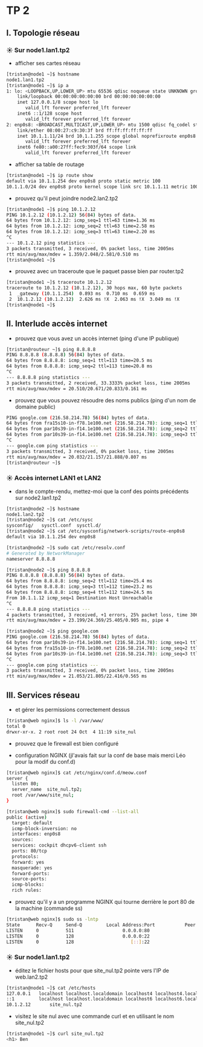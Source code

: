# TP 2

## I. Topologie réseau

### ☀  Sur node1.lan1.tp2

- afficher ses cartes réseau

``` bash
[tristan@node1 ~]$ hostname
node1.lan1.tp2
[tristan@node1 ~]$ ip a
1: lo: <LOOPBACK,UP,LOWER_UP> mtu 65536 qdisc noqueue state UNKNOWN group default qlen 1000
    link/loopback 00:00:00:00:00:00 brd 00:00:00:00:00:00
    inet 127.0.0.1/8 scope host lo
       valid_lft forever preferred_lft forever
    inet6 ::1/128 scope host
       valid_lft forever preferred_lft forever
2: enp0s8: <BROADCAST,MULTICAST,UP,LOWER_UP> mtu 1500 qdisc fq_codel state UP group default qlen 1000
    link/ether 08:00:27:c9:30:3f brd ff:ff:ff:ff:ff:ff
    inet 10.1.1.11/24 brd 10.1.1.255 scope global noprefixroute enp0s8
       valid_lft forever preferred_lft forever
    inet6 fe80::a00:27ff:fec9:303f/64 scope link
       valid_lft forever preferred_lft forever
```

- afficher sa table de routage

``` bash
[tristan@node1 ~]$ ip route show
default via 10.1.1.254 dev enp0s8 proto static metric 100
10.1.1.0/24 dev enp0s8 proto kernel scope link src 10.1.1.11 metric 100
```

- prouvez qu'il peut joindre node2.lan2.tp2
``` bash
[tristan@node1 ~]$ ping 10.1.2.12
PING 10.1.2.12 (10.1.2.12) 56(84) bytes of data.
64 bytes from 10.1.2.12: icmp_seq=1 ttl=63 time=1.36 ms
64 bytes from 10.1.2.12: icmp_seq=2 ttl=63 time=2.58 ms
64 bytes from 10.1.2.12: icmp_seq=3 ttl=63 time=2.20 ms
^C
--- 10.1.2.12 ping statistics ---
3 packets transmitted, 3 received, 0% packet loss, time 2005ms
rtt min/avg/max/mdev = 1.359/2.048/2.581/0.510 ms
[tristan@node1 ~]$
```

- prouvez avec un traceroute que le paquet passe bien par router.tp2

```bash
[tristan@node1 ~]$ traceroute 10.1.2.12
traceroute to 10.1.2.12 (10.1.2.12), 30 hops max, 60 byte packets
 1  _gateway (10.1.1.254)  0.893 ms  0.710 ms  0.659 ms
 2  10.1.2.12 (10.1.2.12)  2.626 ms !X  2.063 ms !X  3.049 ms !X
[tristan@node1 ~]$
```

## II. Interlude accès internet

- prouvez que vous avez un accès internet (ping d'une IP publique)
```bash
[tristan@routeur ~]$ ping 8.8.8.8
PING 8.8.8.8 (8.8.8.8) 56(84) bytes of data.
64 bytes from 8.8.8.8: icmp_seq=1 ttl=113 time=20.5 ms
64 bytes from 8.8.8.8: icmp_seq=2 ttl=113 time=20.8 ms
^C
--- 8.8.8.8 ping statistics ---
3 packets transmitted, 2 received, 33.3333% packet loss, time 2005ms
rtt min/avg/max/mdev = 20.510/20.671/20.833/0.161 ms
```

- prouvez que vous pouvez résoudre des noms publics (ping d'un nom de domaine public)

``` bash
PING google.com (216.58.214.78) 56(84) bytes of data.
64 bytes from fra15s10-in-f78.1e100.net (216.58.214.78): icmp_seq=1 ttl=116 time=20.0 ms
64 bytes from par10s39-in-f14.1e100.net (216.58.214.78): icmp_seq=2 ttl=116 time=21.9 ms
64 bytes from par10s39-in-f14.1e100.net (216.58.214.78): icmp_seq=3 ttl=116 time=21.6 ms
^C
--- google.com ping statistics ---
3 packets transmitted, 3 received, 0% packet loss, time 2005ms
rtt min/avg/max/mdev = 20.032/21.157/21.888/0.807 ms
[tristan@routeur ~]$
```

### ☀️ Accès internet LAN1 et LAN2

- dans le compte-rendu, mettez-moi que la conf des points précédents sur node2.lan1.tp2

``` bash
[tristan@node2 ~]$ hostname
node1.lan2.tp2
[tristan@node2 ~]$ cat /etc/sysc
sysconfig/   sysctl.conf  sysctl.d/
[tristan@node2 ~]$ cat /etc/sysconfig/network-scripts/route-enp0s8
default via 10.1.1.254 dev enp0s8
```

``` bash
[tristan@node2 ~]$ sudo cat /etc/resolv.conf
# Generated by NetworkManager
nameserver 8.8.8.8
```


```bash
[tristan@node2 ~]$ ping 8.8.8.8
PING 8.8.8.8 (8.8.8.8) 56(84) bytes of data.
64 bytes from 8.8.8.8: icmp_seq=2 ttl=112 time=25.4 ms
64 bytes from 8.8.8.8: icmp_seq=3 ttl=112 time=23.2 ms
64 bytes from 8.8.8.8: icmp_seq=4 ttl=112 time=24.5 ms
From 10.1.1.12 icmp_seq=1 Destination Host Unreachable
^C
--- 8.8.8.8 ping statistics ---
4 packets transmitted, 3 received, +1 errors, 25% packet loss, time 3063ms
rtt min/avg/max/mdev = 23.199/24.369/25.405/0.905 ms, pipe 4
```


``` bash
[tristan@node2 ~]$ ping google.com
PING google.com (216.58.214.78) 56(84) bytes of data.
64 bytes from par10s39-in-f14.1e100.net (216.58.214.78): icmp_seq=1 ttl=115 time=21.1 ms
64 bytes from fra15s10-in-f78.1e100.net (216.58.214.78): icmp_seq=2 ttl=115 time=22.4 ms
64 bytes from par10s39-in-f14.1e100.net (216.58.214.78): icmp_seq=3 ttl=115 time=21.9 ms
^C
--- google.com ping statistics ---
3 packets transmitted, 3 received, 0% packet loss, time 2005ms
rtt min/avg/max/mdev = 21.053/21.805/22.416/0.565 ms
```

## III. Services réseau

- et gérer les permissions correctement dessus

```bash 
[tristan@web nginx]$ ls -l /var/www/
total 0
drwxr-xr-x. 2 root root 24 Oct  4 11:19 site_nul
```
- prouvez que le firewall est bien configuré

- configuration NGINX (jl'avais fait sur la conf de base mais merci Léo pour la modif du conf.d)

```bash
[tristan@web nginx]$ cat /etc/nginx/conf.d/meow.conf
server {
  listen 80;
  server_name  site_nul.tp2;
  root /var/www/site_nul;
}
```
    
```bash
[tristan@web nginx]$ sudo firewall-cmd --list-all
public (active)
  target: default
  icmp-block-inversion: no
  interfaces: enp0s8
  sources:
  services: cockpit dhcpv6-client ssh
  ports: 80/tcp
  protocols:
  forward: yes
  masquerade: yes
  forward-ports:
  source-ports:
  icmp-blocks:
  rich rules:
```

- prouvez qu'il y a un programme NGINX qui tourne derrière le port 80 de la machine (commande ss)

``` bash
[tristan@web nginx]$ sudo ss -lntp
State      Recv-Q     Send-Q         Local Address:Port           Peer Address:Port     Process
LISTEN     0          511                  0.0.0.0:80                  0.0.0.0:*         users:(("nginx",pid=2197,fd=6),("nginx",pid=2196,fd=6))
LISTEN     0          128                  0.0.0.0:22                  0.0.0.0:*         users:(("sshd",pid=685,fd=3))
LISTEN     0          128                     [::]:22                     [::]:*         users:(("sshd",pid=685,fd=4))
```

### ☀️ Sur node1.lan1.tp2

- éditez le fichier hosts pour que site_nul.tp2 pointe vers l'IP de web.lan2.tp2

```bash
[tristan@node1 ~]$ cat /etc/hosts
127.0.0.1   localhost localhost.localdomain localhost4 localhost4.localdomain4
::1         localhost localhost.localdomain localhost6 localhost6.localdomain6
10.1.2.12       site_nul.tp2
```

- visitez le site nul avec une commande curl et en utilisant le nom site_nul.tp2

```bash
[tristan@node1 ~]$ curl site_nul.tp2
<h1> Ben
```